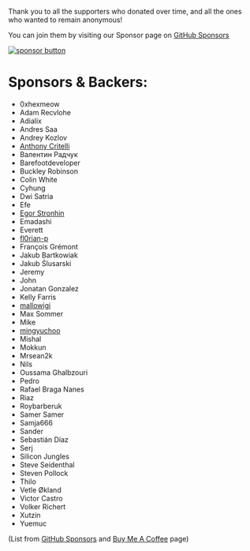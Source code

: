 Thank you to all the supporters who donated over time, and all the ones who wanted to remain anonymous!

You can join them by visiting our Sponsor page on [GitHub Sponsors](https://github.com/sponsors/mockoon)

[![sponsor button](https://mockoon.com/images/sponsor-btn-250.png)](https://github.com/sponsors/mockoon)

# Sponsors & Backers:

- 0xhexmeow
- Adam Recvlohe
- Adialix
- Andres Saa
- Andrey Kozlov
- [Anthony Critelli](https://github.com/acritelli)
- Валентин Радчук
- Barefootdeveloper
- Buckley Robinson
- Colin White
- Cyhung
- Dwi Satria
- Efe
- [Egor Stronhin](https://github.com/egor-xyz)
- Emadashi
- Everett
- [fl0rian-p](https://github.com/fl0rian-p)
- François Grémont
- Jakub Bartkowiak
- Jakub Ślusarski
- Jeremy
- John
- Jonatan Gonzalez
- Kelly Farris
- [mallowigi](https://github.com/mallowigi)
- Max Sommer
- Mike
- [mingyuchoo](https://github.com/mingyuchoo)
- Mishal
- Mokkun
- Mrsean2k
- Nils
- Oussama Ghalbzouri
- Pedro
- Rafael Braga Nanes
- Riaz
- Roybarberuk
- Samer Samer
- Samja666
- Sander
- Sebastián Díaz
- Serj
- Silicon Jungles
- Steve Seidenthal
- Steven Pollock
- Thilo
- Vetle Økland
- Victor Castro
- Volker Richert
- Xutzin
- Yuemuc

(List from [GitHub Sponsors](https://github.com/sponsors/mockoon) and [Buy Me A Coffee](https://www.buymeacoffee.com/255kb) page)
